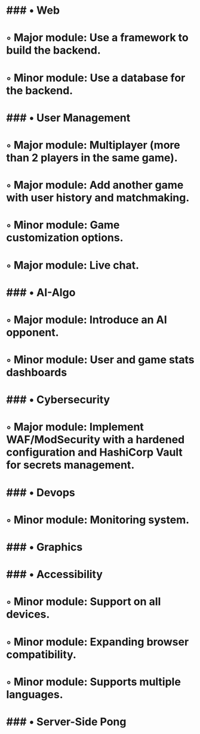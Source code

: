 #	### • Web
# ◦ Major module: Use a framework to build the backend.
# ◦ Minor module: Use a database for the backend.
#	### • User Management
# ◦ Major module: Multiplayer (more than 2 players in the same game).
# ◦ Major module: Add another game with user history and matchmaking.
# ◦ Minor module: Game customization options.
# ◦ Major module: Live chat.
#	### • AI-Algo
# ◦ Major module: Introduce an AI opponent.
# ◦ Minor module: User and game stats dashboards
#	### • Cybersecurity
# ◦ Major module: Implement WAF/ModSecurity with a hardened configuration and HashiCorp Vault for secrets management.
#	### • Devops
# ◦ Minor module: Monitoring system.
#	### • Graphics
#	### • Accessibility
# ◦ Minor module: Support on all devices.
# ◦ Minor module: Expanding browser compatibility.
# ◦ Minor module: Supports multiple languages.
#	### • Server-Side Pong